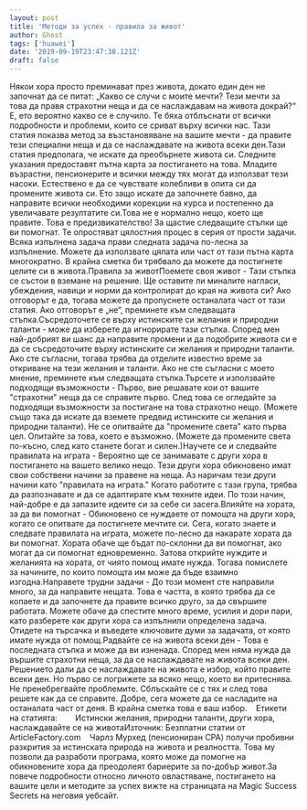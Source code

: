 ```yaml
---
layout: post
title: 'Методи за успех - правила за живот'
author: Ghost
tags: ['huawei']
date: '2019-09-19T23:47:38.121Z'
draft: false
---
```


Някои хора просто преминават през живота, докато един ден не започнат да се питат: „Какво се случи с моите мечти? Тези мечти за това да правя страхотни неща и да се наслаждавам на живота докрай?“ Е, ето вероятно какво се е случило. Те бяха отблъснати от всички подробности и проблеми, които се сриват върху всички нас. Тази статия показва метод за възстановяване на вашите мечти - да правите тези специални неща и да се наслаждавате на живота всеки ден.Тази статия предполага, че искате да преобърнете живота си. Следните указания предоставят пътна карта за постигането на това. Младите възрастни, пенсионерите и всички между тях могат да използват тези насоки. Естествено е да се чувствате колебливи в опита си да промените живота си. Ето защо искате да започнете бавно, да направите всички необходими корекции на курса и постепенно да увеличавате резултатите си.Това не е нормално нещо, което ще правите. Това е предизвикателство! За щастие следващите стъпки ще ви помогнат. Те опростяват цялостния процес в серия от прости задачи. Всяка изпълнена задача прави следната задача по-лесна за изпълнение. Можете да използвате цялата или част от тази пътна карта многократно. В крайна сметка би трябвало да можете да постигнете целите си в живота.Правила за животПоемете своя живот - Тази стъпка се състои в вземане на решение. Ще оставите ли миналите нагласи, убеждения, навици и норми да контролират до края на живота си? Ако отговорът е да, тогава можете да пропуснете останалата част от тази статия. Ако отговорът е „не“, преминете към следващата стъпка.Съсредоточете се върху истинските си желания и природни таланти - може да изберете да игнорирате тази стъпка. Според мен най-добрият ви шанс да направите промени и да подобрите живота си е да се съсредоточите върху истинските си желания и природни таланти. Ако сте съгласни, тогава трябва да отделите известно време за откриване на тези желания и таланти. Ако не сте съгласни с моето мнение, преминете към следващата стъпка.Търсете и използвайте подходящи възможности - Първо, вие решавате кои от вашите "страхотни" неща да се справите първо. След това се огледайте за подходящи възможности за постигане на това страхотно нещо. (Можете също така да искате да вземете предвид истинските си желания и природни таланти). Не се опитвайте да "промените света" като първа цел. Опитайте за това, което е възможно. (Можете да промените света по-късно, след като станете богат и силен.)Научете се и следвайте правилата на играта - Вероятно ще се занимавате с други хора в постигането на вашето велико нещо. Тези други хора обикновено имат свои собствени начини за правене на неща. Аз наричам тези други начини като "правилата на играта." Когато работите с тази група, трябва да разпознавате и да се адаптирате към техните идеи. По този начин, най-добре е да запазите идеите си за себе си засега.Влияйте на хората, за да ви помогнат - Обикновено се нуждаете от помощта на други хора, когато се опитвате да постигнете мечтите си. Сега, когато знаете и следвате правилата на играта, можете по-лесно да накарате хората да ви помогнат. Хората обаче ще бъдат по-склонни да ви помогнат, ако могат да си помогнат едновременно. Затова открийте нуждите и желанията на хората, от чиято помощ имате нужда. Тогава помислете за начините, по които помощта им може да бъде взаимно изгодна.Направете трудни задачи - До този момент сте направили много, за да направите нещата. Това е частта, в която трябва да се копаете и да започнете да правите всичко друго, за да свършите работата. Можете обаче да спестите много време, усилия и дори пари, като разберете как други хора са изпълнили определена задача. Отидете на търсачка и въведете ключовите думи за задачата, от която имате нужда от помощ.Радвайте се на живота всеки ден - Това е последната стъпка и може да ви изненада. Според мен няма нужда да вършите страхотни неща, за да се наслаждавате на живота всеки ден. Решението дали да се наслаждавате на живота е избор, който правите всеки ден. Но първо се погрижете за всяко нещо, което ви притеснява. Не пренебрегвайте проблемите. Сблъскайте се с тях и след това решете как да се справите. Добре, сега можете да се насладите на останалата част от деня. В крайна сметка това е ваш избор.    Етикети на статията:        Истински желания, природни таланти, други хора, наслаждавайте се на животаИзточник: Безплатни статии от ArticleFactory.com    Чарлз Мурхед (пенсиониран CPA) получи пробивни разкрития за истинската природа на живота и реалността. Това му позволи да разработи програма, която може да помогне на обикновените хора да преодолеят бариерите за по-добър живот.За повече подробности относно личното овластяване, постигането на вашите цели и методите за успех вижте на страницата на Magic Success Secrets на неговия уебсайт.
